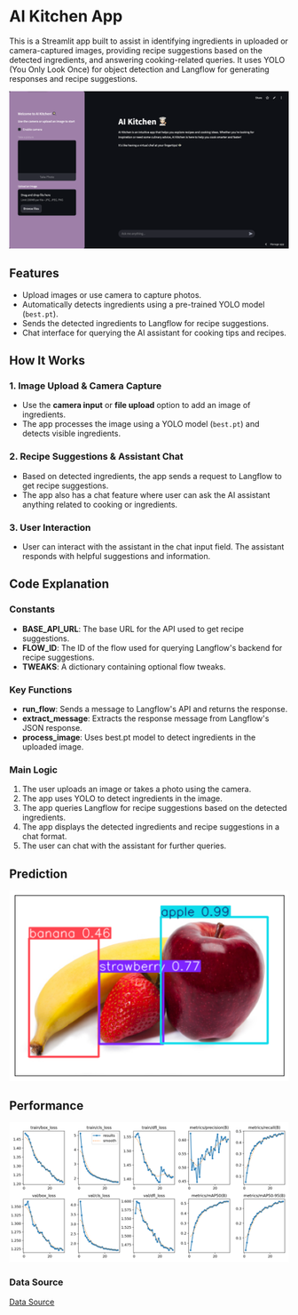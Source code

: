 # AI Kitchen App

This is a Streamlit app built to assist in identifying ingredients in uploaded or camera-captured images, providing recipe suggestions based on the detected ingredients, and answering cooking-related queries. It uses YOLO (You Only Look Once) for object detection and Langflow for generating responses and recipe suggestions.

![Application](/static/aikitchen_app.png)

## Features

- Upload images or use camera to capture photos.
- Automatically detects ingredients using a pre-trained YOLO model (`best.pt`).
- Sends the detected ingredients to Langflow for recipe suggestions.
- Chat interface for querying the AI assistant for cooking tips and recipes.

## How It Works

### 1. Image Upload & Camera Capture

- Use the **camera input** or **file upload** option to add an image of ingredients.
- The app processes the image using a YOLO model (`best.pt`) and detects visible ingredients.

### 2. Recipe Suggestions & Assistant Chat

- Based on detected ingredients, the app sends a request to Langflow to get recipe suggestions.
- The app also has a chat feature where user can ask the AI assistant anything related to cooking or ingredients.

### 3. User Interaction

- User can interact with the assistant in the chat input field. The assistant responds with helpful suggestions and information.

## Code Explanation

### Constants

- **BASE_API_URL**: The base URL for the API used to get recipe suggestions.
- **FLOW_ID**: The ID of the flow used for querying Langflow's backend for recipe suggestions.
- **TWEAKS**: A dictionary containing optional flow tweaks.

### Key Functions

- **run_flow**: Sends a message to Langflow's API and returns the response.
- **extract_message**: Extracts the response message from Langflow's JSON response.
- **process_image**: Uses best.pt model to detect ingredients in the uploaded image.

### Main Logic

1. The user uploads an image or takes a photo using the camera.
2. The app uses YOLO to detect ingredients in the image.
3. The app queries Langflow for recipe suggestions based on the detected ingredients.
4. The app displays the detected ingredients and recipe suggestions in a chat format.
5. The user can chat with the assistant for further queries.

## Prediction 
![Prediction](/static/output.png)

## Performance
![Performance](/static/results.png)

### Data Source

[Data Source](https://universe.roboflow.com/wonkeun-jung-vfcwn/ingredients-agbcq)

